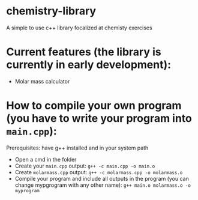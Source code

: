 # chemistry-library
A simple to use c++ library focalized at chemisty exercises

# Current features (the library is currently in early development):
- Molar mass calculator



# How to compile your own program (you have to write your program into `main.cpp`):

Prerequisites: have g++ installed and in your system path

- Open a cmd in the folder
- Create your `main.cpp` output: `g++ -c main.cpp -o main.o`
- Create `molarmass.cpp` output: `g++ -c molarmass.cpp -o molarmass.o`
- Compile your program and include all outputs in the program (you can change mypgrogram with any other name): `g++ main.o molarmass.o -o myprogram`

